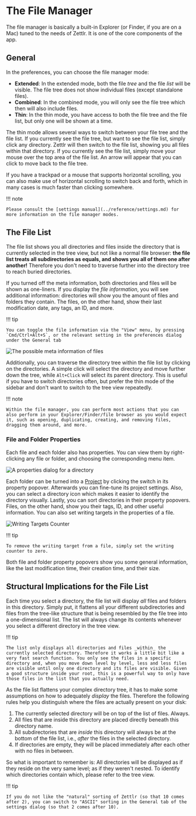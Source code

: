 # The File Manager

The file manager is basically a built-in Explorer (or Finder, if you are on a Mac) tuned to the needs of Zettlr. It is one of the core components of the app.

## General

In the preferences, you can choose the file manager mode:

* **Extended**: In the extended mode, both the file _tree_ and the file _list_ will be visible. The file tree does not show individual files (except standalone files).
* **Combined**: In the combined mode, you will only see the file tree which then will also include files.
* **Thin**: In the thin mode, you have access to both the file tree and the file list, but only one will be shown at a time.

The thin mode allows several ways to switch between your file tree and the file list. If you currently see the file tree, but want to see the file list, simply click any directory. Zettlr will then switch to the file list, showing you all files within that directory. If you currently see the file list, simply move your mouse over the top area of the file list. An arrow will appear that you can click to move back to the file tree.

If you have a trackpad or a mouse that supports horizontal scrolling, you can also make use of horizontal scrolling to switch back and forth, which in many cases is much faster than clicking somewhere.

!!! note

    Please consult the [settings manual](../reference/settings.md) for more information on the file manager modes.

## The File List

The file list shows you all directories and files inside the directory that is currently selected in the tree view, but not like a normal file browser: **the file list treats all subdirectories as equals, and shows you all of them one after another!** Therefore you don't need to traverse further into the directory tree to reach buried directories.

If you turned off the meta information, both directories and files will be shown as one-liners. If you display the *file information*, you will see additional information: directories will show you the amount of files and folders they contain. The files, on the other hand, show their last modification date, any tags, an ID, and more.

!!! tip

    You can toggle the file information via the "View" menu, by pressing `Cmd/Ctrl+Alt+S`, or the relevant setting in the preferences dialog under the General tab

![The possible meta information of files](../img/file_meta.png)

Additionally, you can traverse the directory tree within the file list by clicking on the directories. A simple click will select the directory and move further down the tree, while `Alt+Click` will select its parent directory. This is useful if you have to switch directories often, but prefer the thin mode of the sidebar and don't want to switch to the tree view repeatedly.

!!! note

    Within the file manager, you can perform most actions that you can also perform in your Explorer/Finder/file browser as you would expect it, such as opening, duplicating, creating, and removing files, dragging them around, and more.

### File and Folder Properties

Each file and each folder also has properties. You can view them by right-clicking any file or folder, and choosing the corresponding menu item.

![A properties dialog for a directory](../img/directory_properties.png)

Each folder can be turned into a [Project](../advanced/projects.md) by clicking the switch in its property popover. Afterwards you can fine-tune its project settings. Also, you can select a directory icon which makes it easier to identify the directory visually. Lastly, you can sort directories in their property popovers. Files, on the other hand, show you their tags, ID, and other useful information. You can also set writing targets in the properties of a file.

![Writing Targets Counter](../img/writing_targets.png)

!!! tip

    To remove the writing target from a file, simply set the writing counter to zero.

Both file and folder property popovers show you some general information, like the last modification time, their creation time, and their size.

## Structural Implications for the File List

Each time you select a directory, the file list will display _all_ files and folders in this directory. Simply put, it flattens all your different subdirectories and files from the tree-like structure that is being resembled by the file tree into a one-dimensional list. The list will always change its contents whenever you select a different directory in the tree view.

!!! tip

    The list only displays all directories and files _within_ the currently selected directory. Therefore it works a little bit like a very fast search function. You only see the files in a specific directory and, when you move down level by level, less and less files are visible until only one directory and its files are visible. Given a good structure inside your root, this is a powerful way to only have those files in the list that you actually need.

As the file list flattens your complex directory tree, it has to make some assumptions on how to adequately _display_ the files. Therefore the following rules help you distinguish where the files are actually present on your disk:

1. The currently selected directory will be on top of the list of files. Always.
2. All files that are inside this directory are placed directly beneath this directory name.
3. All subdirectories that are _inside_ this directory will always be at the bottom of the file list, i.e., _after_ the files in the selected directory.
4. If directories are empty, they will be placed immediately after each other with no files in between.

So what is important to remember is: All directories will be displayed as if they reside on the very same level; as if they weren't nested. To identify which directories contain which, please refer to the tree view.

!!! tip

    If you do not like the "natural" sorting of Zettlr (so that 10 comes after 2), you can switch to "ASCII" sorting in the General tab of the settings dialog (so that 2 comes after 10).
